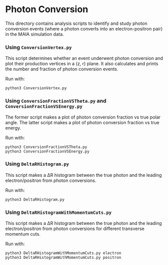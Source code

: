 # Photon Conversion

This directory contains analysis scripts to identify and study photon conversion events (where a photon converts into an electron-positron pair) in the MAIA simulation data.

### Using `ConversionVertex.py`
This script determines whether an event underwent photon conversion and plot their production vertices in a (z, r) plane. It also calculates and prints the number and fraction of photon conversion events.

Run with:
```
python3 ConversionVertex.py
```

### Using `ConversionFractionVSTheta.py` and `ConversionFractionVSEnergy.py`
The former script makes a plot of photon conversion fraction vs true polar angle. The latter script makes a plot of photon conversion fraction vs true energy.

Run with:
```
python3 ConversionFractionVSTheta.py
python3 ConversionFractionVSEnergy.py
```

### Using `DeltaRHistogram.py`
This script makes a ΔR histogram between the true photon and the leading electron/positron from photon conversions.

Run with:
```
python3 DeltaRHistogram.py
```

### Using `DeltaRHistogramWithMomentumCuts.py`
This script makes a ΔR histogram between the true photon and the leading electron/positron from photon conversions for different transverse momentum cuts.

Run with:
```
python3 DeltaRHistogramWithMomentumCuts.py electron
python3 DeltaRHistogramWithMomentumCuts.py positron
```